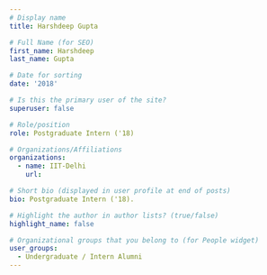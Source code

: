 ```yaml
---
# Display name
title: Harshdeep Gupta

# Full Name (for SEO) 
first_name: Harshdeep
last_name: Gupta

# Date for sorting
date: '2018'

# Is this the primary user of the site?
superuser: false

# Role/position
role: Postgraduate Intern ('18)

# Organizations/Affiliations
organizations:
  - name: IIT-Delhi
    url: 

# Short bio (displayed in user profile at end of posts)
bio: Postgraduate Intern ('18). 

# Highlight the author in author lists? (true/false)
highlight_name: false

# Organizational groups that you belong to (for People widget)
user_groups:
  - Undergraduate / Intern Alumni
---
```

